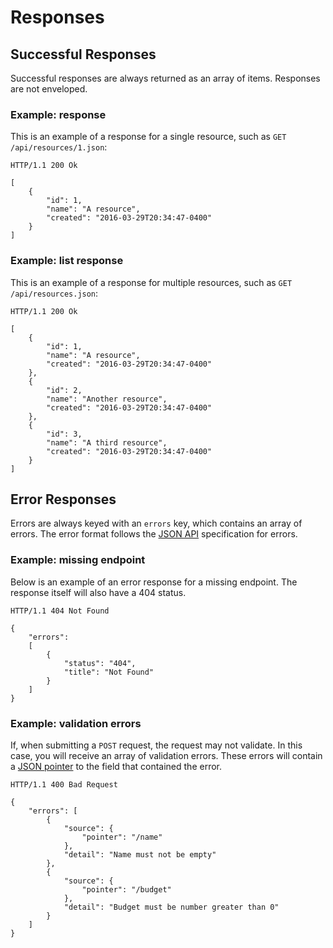 # Responses

## Successful Responses

Successful responses are always returned as an array of items. Responses are not enveloped.

### Example: response

This is an example of a response for a single resource, such as `GET /api/resources/1.json`:

```
HTTP/1.1 200 Ok

[
    {
        "id": 1,
        "name": "A resource",
        "created": "2016-03-29T20:34:47-0400"
    }
]
```

### Example: list response

This is an example of a response for multiple resources, such as `GET /api/resources.json`:


```
HTTP/1.1 200 Ok

[
    {
        "id": 1,
        "name": "A resource",
        "created": "2016-03-29T20:34:47-0400"
    },
    {
        "id": 2,
        "name": "Another resource",
        "created": "2016-03-29T20:34:47-0400"
    },
    {
        "id": 3,
        "name": "A third resource",
        "created": "2016-03-29T20:34:47-0400"
    }
]
```

## Error Responses

Errors are always keyed with an `errors` key, which contains an array of errors. The error format follows the [JSON API][1]
specification for errors.

### Example: missing endpoint

Below is an example of an error response for a missing endpoint. The response itself will also have a 404 status.

```
HTTP/1.1 404 Not Found

{
    "errors":
    [
        {
            "status": "404",
            "title": "Not Found"
        }
    ]
}
```

### Example: validation errors

If, when submitting a `POST` request, the request may not validate. In this case, you will receive an array of validation
errors. These errors will contain a [JSON pointer][2] to the field that contained the error.

```
HTTP/1.1 400 Bad Request

{
    "errors": [
        {
            "source": { 
                "pointer": "/name" 
            },
            "detail": "Name must not be empty"
        },
        {
            "source": { 
                "pointer": "/budget" 
            },
            "detail": "Budget must be number greater than 0"
        }
    ]
}
```

[1]: http://jsonapi.org/format/#error-objects
[2]: https://tools.ietf.org/html/rfc6901
